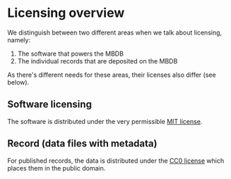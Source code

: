 # Licensing overview

We distinguish between two different areas when we talk about licensing, namely:

 1. The software that powers the MBDB
 2. The individual records that are deposited on the MBDB

As there's different needs for these areas, their licenses also differ (see
below).

## Software licensing

The software is distributed under the very permissible
[MIT license](https://github.com/Molecular-Biophysics-Database/mbdb-app/blob/development/LICENSE).

## Record (data files with metadata)

For published records, the data is distributed under the
[CC0 license](https://creativecommons.org/publicdomain/zero/1.0/) which places them in the public domain.
